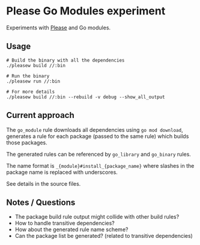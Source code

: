 # Please Go Modules experiment

Experiments with [Please](https://please.build) and Go modules.


## Usage

```
# Build the binary with all the dependencies
./pleasew build //:bin

# Run the binary
./pleasew run //:bin

# For more details
./pleasew build //:bin --rebuild -v debug --show_all_output
```


## Current approach

The `go_module` rule downloads all dependencies using `go mod download`,
generates a rule for each package (passed to the same rule) which builds those packages.

The generated rules can be referenced by `go_library` and `go_binary` rules.

The name format is `_{module}#install_{package_name}` where slashes in the package name is replaced with underscores.

See details in the source files.


## Notes / Questions

- The package build rule output might collide with other build rules?
- How to handle transitive dependencies?
- How about the generated rule name scheme?
- Can the package list be generated? (related to transitive dependencies)

